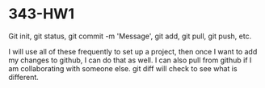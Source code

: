 # 343-HW1


Git init,
git status,
git commit -m 'Message',
git add,
git pull,
git push,
etc.


I will use all of these frequently to set up a project, then once I want to add my changes to github, I can do that as well. I can also pull from github if I am collaborating with someone else. git diff will check to see what is different.



